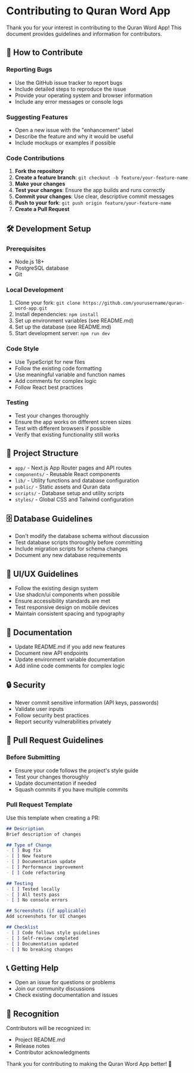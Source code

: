 # Contributing to Quran Word App

Thank you for your interest in contributing to the Quran Word App! This document provides guidelines and information for contributors.

## 🤝 How to Contribute

### Reporting Bugs

- Use the GitHub issue tracker to report bugs
- Include detailed steps to reproduce the issue
- Provide your operating system and browser information
- Include any error messages or console logs

### Suggesting Features

- Open a new issue with the "enhancement" label
- Describe the feature and why it would be useful
- Include mockups or examples if possible

### Code Contributions

1. **Fork the repository**
2. **Create a feature branch**: `git checkout -b feature/your-feature-name`
3. **Make your changes**
4. **Test your changes**: Ensure the app builds and runs correctly
5. **Commit your changes**: Use clear, descriptive commit messages
6. **Push to your fork**: `git push origin feature/your-feature-name`
7. **Create a Pull Request**

## 🛠️ Development Setup

### Prerequisites

- Node.js 18+
- PostgreSQL database
- Git

### Local Development

1. Clone your fork: `git clone https://github.com/yourusername/quran-word-app.git`
2. Install dependencies: `npm install`
3. Set up environment variables (see README.md)
4. Set up the database (see README.md)
5. Start development server: `npm run dev`

### Code Style

- Use TypeScript for new files
- Follow the existing code formatting
- Use meaningful variable and function names
- Add comments for complex logic
- Follow React best practices

### Testing

- Test your changes thoroughly
- Ensure the app works on different screen sizes
- Test with different browsers if possible
- Verify that existing functionality still works

## 📁 Project Structure

- `app/` - Next.js App Router pages and API routes
- `components/` - Reusable React components
- `lib/` - Utility functions and database configuration
- `public/` - Static assets and Quran data
- `scripts/` - Database setup and utility scripts
- `styles/` - Global CSS and Tailwind configuration

## 🗄️ Database Guidelines

- Don't modify the database schema without discussion
- Test database scripts thoroughly before committing
- Include migration scripts for schema changes
- Document any new database requirements

## 🎨 UI/UX Guidelines

- Follow the existing design system
- Use shadcn/ui components when possible
- Ensure accessibility standards are met
- Test responsive design on mobile devices
- Maintain consistent spacing and typography

## 📝 Documentation

- Update README.md if you add new features
- Document new API endpoints
- Update environment variable documentation
- Add inline code comments for complex logic

## 🔒 Security

- Never commit sensitive information (API keys, passwords)
- Validate user inputs
- Follow security best practices
- Report security vulnerabilities privately

## 🚀 Pull Request Guidelines

### Before Submitting

- Ensure your code follows the project's style guide
- Test your changes thoroughly
- Update documentation if needed
- Squash commits if you have multiple commits

### Pull Request Template

Use this template when creating a PR:

```markdown
## Description
Brief description of changes

## Type of Change
- [ ] Bug fix
- [ ] New feature
- [ ] Documentation update
- [ ] Performance improvement
- [ ] Code refactoring

## Testing
- [ ] Tested locally
- [ ] All tests pass
- [ ] No console errors

## Screenshots (if applicable)
Add screenshots for UI changes

## Checklist
- [ ] Code follows style guidelines
- [ ] Self-review completed
- [ ] Documentation updated
- [ ] No breaking changes
```

## 📞 Getting Help

- Open an issue for questions or problems
- Join our community discussions
- Check existing documentation and issues

## 🙏 Recognition

Contributors will be recognized in:
- Project README.md
- Release notes
- Contributor acknowledgments

Thank you for contributing to making the Quran Word App better! 🎉
